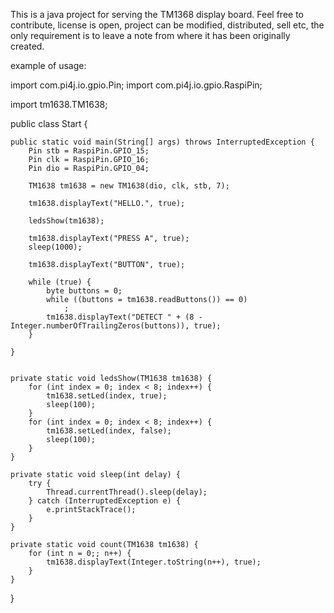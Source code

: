 This is a java project for serving the TM1368 display board.
Feel free to contribute, license is open, project can be modified, distributed, sell etc, the only requirement is to leave a note from where it has been originally created.

example of usage:

import com.pi4j.io.gpio.Pin;
import com.pi4j.io.gpio.RaspiPin;

import tm1638.TM1638;

public class Start {

	public static void main(String[] args) throws InterruptedException {
		Pin stb = RaspiPin.GPIO_15;
		Pin clk = RaspiPin.GPIO_16;
		Pin dio = RaspiPin.GPIO_04;

		TM1638 tm1638 = new TM1638(dio, clk, stb, 7);

		tm1638.displayText("HELLO.", true);

		ledsShow(tm1638);

		tm1638.displayText("PRESS A", true);
		sleep(1000);

		tm1638.displayText("BUTTON", true);

		while (true) {
			byte buttons = 0;
			while ((buttons = tm1638.readButtons()) == 0)
				;
			tm1638.displayText("DETECT " + (8 - Integer.numberOfTrailingZeros(buttons)), true);
		}

	}


	private static void ledsShow(TM1638 tm1638) {
		for (int index = 0; index < 8; index++) {
			tm1638.setLed(index, true);
			sleep(100);
		}
		for (int index = 0; index < 8; index++) {
			tm1638.setLed(index, false);
			sleep(100);
		}
	}

	private static void sleep(int delay) {
		try {
			Thread.currentThread().sleep(delay);
		} catch (InterruptedException e) {
			e.printStackTrace();
		}
	}

	private static void count(TM1638 tm1638) {
		for (int n = 0;; n++) {
			tm1638.displayText(Integer.toString(n++), true);
		}
	}

}
